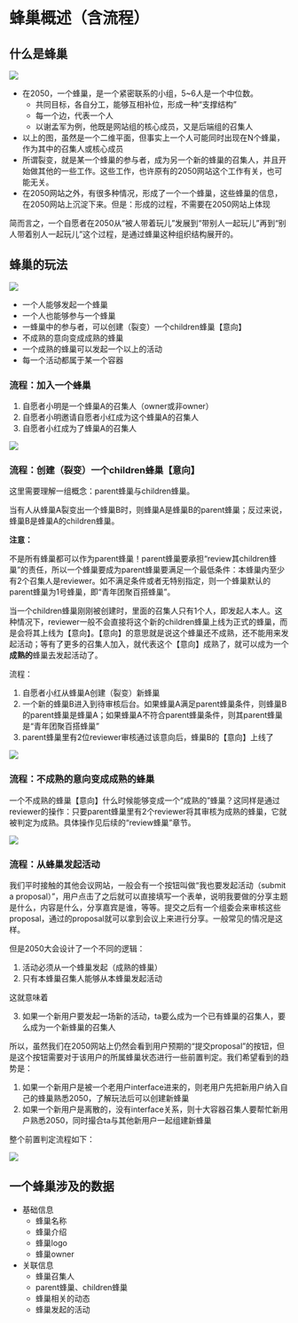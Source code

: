 # 蜂巢概述（含流程）

## 什么是蜂巢

![](../4/understanding-hives.png)

- 在2050，一个蜂巢，是一个紧密联系的小组，5~6人是一个中位数。
	- 共同目标，各自分工，能够互相补位，形成一种“支撑结构”
	- 每一个边，代表一个人
	- 以谢孟军为例，他既是网站组的核心成员，又是后端组的召集人
- 以上的图，虽然是一个二维平面，但事实上一个人可能同时出现在N个蜂巢，作为其中的召集人或核心成员
- 所谓裂变，就是某一个蜂巢的参与者，成为另一个新的蜂巢的召集人，并且开始做其他的一些工作。这些工作，也许原有的2050网站这个工作有关，也可能无关。
- 在2050网站之外，有很多种情况，形成了一个一个蜂巢，这些蜂巢的信息，在2050网站上沉淀下来。但是：形成的过程，不需要在2050网站上体现

简而言之，一个自愿者在2050从“被人带着玩儿”发展到“带别人一起玩儿”再到“别人带着别人一起玩儿”这个过程，是通过蜂巢这种组织结构展开的。

## 蜂巢的玩法

![](../4/user-and-hive.png)

- 一个人能够发起一个蜂巢
- 一个人也能够参与一个蜂巢
- 一蜂巢中的参与者，可以创建（裂变）一个children蜂巢【意向】
- 不成熟的意向变成成熟的蜂巢
- 一个成熟的蜂巢可以发起一个以上的活动
- 每一个活动都属于某一个容器

### 流程：加入一个蜂巢

1. 自愿者小明是一个蜂巢A的召集人（owner或非owner）
1. 自愿者小明邀请自愿者小红成为这个蜂巢A的召集人
1. 自愿者小红成为了蜂巢A的召集人

![](../4/hive-add-coord.png)

### 流程：创建（裂变）一个children蜂巢【意向】

这里需要理解一组概念：parent蜂巢与children蜂巢。

当有人从蜂巢A裂变出一个蜂巢B时，则蜂巢A是蜂巢B的parent蜂巢；反过来说，蜂巢B是蜂巢A的children蜂巢。

**注意：**

不是所有蜂巢都可以作为parent蜂巢！parent蜂巢要承担“review其children蜂巢”的责任，所以一个蜂巢要成为parent蜂巢要满足一个最低条件：本蜂巢内至少有2个召集人是reviewer。如不满足条件或者无特别指定，则一个蜂巢默认的parent蜂巢为1号蜂巢，即“青年团聚百搭蜂巢”。

当一个children蜂巢刚刚被创建时，里面的召集人只有1个人，即发起人本人。这种情况下，reviewer一般不会直接将这个新的children蜂巢上线为正式的蜂巢，而是会将其上线为【意向】。【意向】的意思就是说这个蜂巢还不成熟，还不能用来发起活动；等有了更多的召集人加入，就代表这个【意向】成熟了，就可以成为一个**成熟的**蜂巢去发起活动了。

流程：

1. 自愿者小红从蜂巢A创建（裂变）新蜂巢
1. 一个新的蜂巢B进入到待审核后台。如果蜂巢A满足parent蜂巢条件，则蜂巢B的parent蜂巢是蜂巢A；如果蜂巢A不符合parent蜂巢条件，则其parent蜂巢是“青年团聚百搭蜂巢”
1. parent蜂巢里有2位reviewer审核通过该意向后，蜂巢B的【意向】上线了

![](../4/hive-review-workflow.png)

### 流程：不成熟的意向变成成熟的蜂巢

一个不成熟的蜂巢【意向】什么时候能够变成一个“成熟的”蜂巢？这同样是通过reviewer的操作：只要parent蜂巢里有2个reviewer将其审核为成熟的蜂巢，它就被判定为成熟。具体操作见后续的“review蜂巢”章节。

![](../4/hive-review-workflow2.png)

### 流程：从蜂巢发起活动

我们平时接触的其他会议网站，一般会有一个按钮叫做“我也要发起活动（submit a proposal）”，用户点击了之后就可以直接填写一个表单，说明我要做的分享主题是什么，内容是什么，分享嘉宾是谁，等等。提交之后有一个组委会来审核这些proposal，通过的proposal就可以拿到会议上来进行分享。一般常见的情况是这样。

但是2050大会设计了一个不同的逻辑：

1. 活动必须从一个蜂巢发起（成熟的蜂巢）
2. 只有本蜂巢召集人能够从本蜂巢发起活动

这就意味着

3. 如果一个新用户要发起一场新的活动，ta要么成为一个已有蜂巢的召集人，要么成为一个新蜂巢的召集人

所以，虽然我们在2050网站上仍然会看到用户预期的“提交proposal”的按钮，但是这个按钮需要对于该用户的所属蜂巢状态进行一些前置判定。我们希望看到的趋势是：

1. 如果一个新用户是被一个老用户interface进来的，则老用户先把新用户纳入自己的蜂巢熟悉2050，了解玩法后可以创建新蜂巢
2. 如果一个新用户是离散的，没有interface关系，则十大容器召集人要帮忙新用户熟悉2050，同时撮合ta与其他新用户一起组建新蜂巢

整个前置判定流程如下：

![](../4/hive-container-workflow.png)

## 一个蜂巢涉及的数据

- 基础信息
  - 蜂巢名称
  - 蜂巢介绍
  - 蜂巢logo
  - 蜂巢owner
- 关联信息
  - 蜂巢召集人
  - parent蜂巢、children蜂巢
  - 蜂巢相关的动态
  - 蜂巢发起的活动